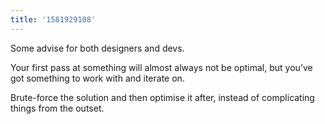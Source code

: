 ```yaml
---
title: '1581929108'
---
```

Some advise for both designers and devs.

Your first pass at something will almost always not be optimal, but you’ve got something to work with and iterate on.

Brute-force the solution and then optimise it after, instead of complicating things from the outset.